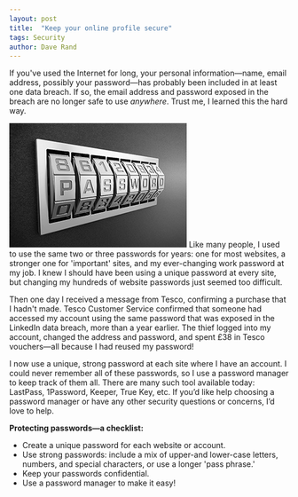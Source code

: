 ```yaml
---
layout: post
title:  "Keep your online profile secure"
tags: Security
author: Dave Rand
---
```

If you've used the Internet for long, your personal information—name, email address, possibly your password—has probably been included in at least one data breach. If so, the email address and password exposed in the breach are no longer safe to use *anywhere*. Trust me, I learned this the hard way.

<span class="ImageRight">![Alt](/assets/images/password.jpg "Security")</span> Like many people, I used to use the same two or three passwords for years: one for most websites, a stronger one for 'important' sites, and my ever-changing work password at my job. I knew I should have been using a unique password at every site, but changing my hundreds of website passwords just seemed too difficult.

Then one day I received a message from Tesco, confirming a purchase that I hadn't made. Tesco Customer Service confirmed that someone had accessed my account using the same password that was exposed in the LinkedIn data breach, more than a year earlier. The thief logged into my account, changed the address and password, and spent £38 in Tesco vouchers—all because I had reused my password!

I now use a unique, strong password at each site where I have an account. I could never remember all of these passwords, so I use a password manager to keep track of them all. There are many such tool available today: LastPass, 1Password, Keeper, True Key, etc. If you’d like help choosing a password manager or have any other security questions or concerns, I’d love to help.

**Protecting passwords—a checklist:**
* Create a unique password for each website or account.
* Use strong passwords: include a mix of upper-and lower-case letters, numbers, and special characters, or use a longer 'pass phrase.'
* Keep your passwords confidential.
* Use a password manager to make it easy!
